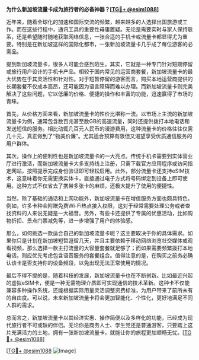 **为什么新加坡流量卡成为旅行者的必备神器？[[TG💪+ @esim1088](https://t.me/s/esim1088)]**

近年来，随着全球化的加速和国际交流的频繁，越来越多的人选择出国旅游或工作。而在这些行程中，通讯工具的重要性毋庸置疑。无论是需要实时与家人保持联系，还是希望随时随地获取网络信息，一张合适的手机卡或流量卡都显得尤为重要。特别是在新加坡这样的国际化都市，一张新加坡流量卡几乎成了每位游客的必需品。

提到新加坡流量卡，很多人可能会感到陌生。其实，它就是一种专门针对短期停留或旅行用户设计的手机卡产品。相较于国内常见的运营商套餐，新加坡流量卡的最大优势在于其灵活性和针对性。对于短暂停留的游客而言，购买本地运营商提供的长期套餐不仅成本高昂，还可能因为语言障碍而难以办理。而新加坡流量卡则完美解决了这些问题，它以低廉的价格、便捷的操作和丰富的功能，迅速赢得了市场的青睐。

首先，从价格方面来看，新加坡流量卡的性价比堪称一流。以市场上主流的新加坡流量卡为例，通常包含数百兆甚至数GB的高速流量，同时还提供拨打本地电话和发送短信的服务。相比动辄几百元人民币的漫游费用，这种流量卡的价格往往仅需几十元，真正做到了“物美价廉”。尤其适合预算有限但又渴望享受优质通信服务的用户群体。

其次，操作上的便利性也是新加坡流量卡的一大亮点。传统手机卡需要到实体营业厅进行激活，而新加坡流量卡大多支持线上注册，只需下载官方应用程序或访问指定网站，按照提示完成身份验证即可轻松启用。此外，部分流量卡还支持eSIM技术，这意味着你无需更换实体卡，直接通过电子方式将号码绑定到设备上即可使用。这种方式不仅省去了携带多张卡的麻烦，还极大提升了使用的便捷性。

当然，除了基础的通话和上网功能外，新加坡流量卡在增值服务方面也颇具特色。例如，许多卡种会附赠免费Wi-Fi热点接入权限，这对于经常需要处理公务或者查找资料的人来说无疑是一大福音。另外，有些卡还提供了专属的优惠活动，比如购物折扣、景点门票减免等，进一步增强了用户的体验感。

那么，如何挑选一款适合自己的新加坡流量卡呢？这主要取决于你的具体需求。如果你只是计划在新加坡短暂逗留几天，并且主要依赖于移动网络浏览社交媒体或观看视频，那么选择一款主打流量的大容量套餐就足够了；而如果需要频繁拨打本地电话，则应优先考虑包含语音服务的套餐组合。值得注意的是，在购买之前务必确认该卡是否支持你的设备频段，以免出现无法正常使用的情况。

最后不得不提的是，随着科技的发展，新加坡流量卡也在不断创新。比如最近兴起的虚拟eSIM卡，便是一种无需物理介质即可实现通信的技术革新。这种卡不仅能兼容多种操作系统，还能根据实际用量灵活调整资费标准，为用户带来了前所未有的自由度。可以说，未来新加坡流量卡将会更加智能化、个性化，更好地满足不同人群的需求。

总而言之，新加坡流量卡以其经济实惠、操作简便以及多样化的功能，已经成为现代旅行者不可或缺的伴侣。无论你是商务人士、学生党还是普通游客，只要踏上这片充满活力的土地，拥有一张新加坡流量卡，就能让你的旅程更加顺畅无忧。[[TG💪+ @esim1088](https://t.me/s/esim1088)]

[[TG💪+ @esim1088](https://t.me/s/esim1088) ![Image](https://i.postimg.cc/4NQfJmqS/Snipaste-2025-05-13-00-14-12.png)]